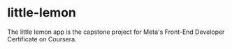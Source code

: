 # little-lemon
The little lemon app is the capstone project for Meta's Front-End Developer Certificate on Coursera.
